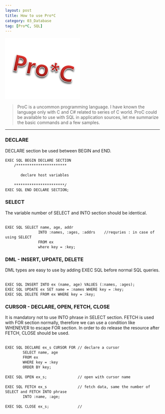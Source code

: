 ```yaml
---
layout: post
title: How to use Pro*C
category: 03_Database
tag: [Pro*C, SQL]
---
```



![example](/assets/images/proc.png)

>  ProC is a uncommon programming language. I have known the language only with C and C# related to series of C world. ProC could be available to use with SQL in application sources, let me summarize the basic commands and a few samples.


----
 
### DECLARE
DECLARE section be used between BEGIN and END.

```
EXEC SQL BEGIN DECLARE SECTION
    /***********************

       declare host variables                                     

    ***********************/ 
EXEC SQL END DECLARE SECTION;

```

### SELECT
The variable number of SELECT and INTO section should be identical.

```

EXEC SQL SELECT name, age, addr
               INTO :names, :ages, :addrs    //requries : in case of using SELECT
               FROM ex
               where key = :key;

```


### DML - INSERT, UPDATE, DELETE
DML types are easy to use by adding EXEC SQL before normal SQL queries.


```

EXEC SQL INSERT INTO ex (name, age) VALUES (:names, :ages);
EXEC SQL UPDATE ex SET name = :names WHERE key = :key;
EXEC SQL DELETE FROM ex WHERE key = :key;

```

### CURSOR - DECLARE, OPEN, FETCH, CLOSE
It is mandatory not to use INTO phrase in SELECT section. FETCH is used with FOR section normally, therefore we can use a condition like WHENEVER to escape FOR section. In order to do release the resource after FETCH, CLOSE should be used.

```

EXEC SQL DECLARE ex_s CURSOR FOR // declare a cursor
        SELECT name, age
        FROM ex
        WHERE key = :key
        ORDER BY key;

EXEC SQL OPEN ex_s;              // open with cursor name

EXEC SQL FETCH ex_s              // fetch data, same the number of SELECT and FETCH INTO phrase
        INTO :name, :age;

EXEC SQL CLOSE ex_s;             // 

```





 